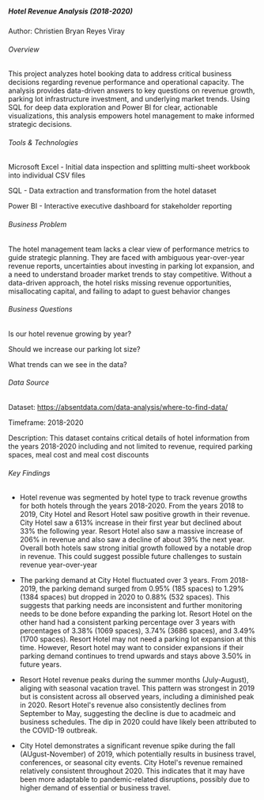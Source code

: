 ##### Hotel Revenue Analysis (2018-2020)
Author: Christien Bryan Reyes Viray


###### Overview

This project analyzes hotel booking data to address critical business decisions regarding revenue performance and operational capacity. The analysis provides data-driven answers to key questions on revenue growth, parking lot infrastructure investment, and underlying market trends. Using SQL for deep data exploration and Power BI for clear, actionable visualizations, this analysis empowers hotel management to make informed strategic decisions.





###### Tools \& Technologies

Microsoft Excel - Initial data inspection and splitting multi-sheet workbook into individual CSV files

SQL - Data extraction and transformation from the hotel dataset

Power BI - Interactive executive dashboard for stakeholder reporting





###### Business Problem

The hotel management team lacks a clear view of performance metrics to guide strategic planning. They are faced with ambiguous year-over-year revenue reports, uncertainties about investing in parking lot expansion, and a need to understand broader market trends to stay competitive. Without a data-driven approach, the hotel risks missing revenue opportunities, misallocating capital, and failing to adapt to guest behavior changes





###### Business Questions

Is our hotel revenue growing by year?

Should we increase our parking lot size?

What trends can we see in the data?





###### Data Source

Dataset: https://absentdata.com/data-analysis/where-to-find-data/

Timeframe: 2018-2020

Description: This dataset contains critical details of hotel information from the years 2018-2020 including and not limited to revenue, required parking spaces, meal cost and meal cost discounts





###### Key Findings

* Hotel revenue was segmented by hotel type to track revenue growths for both hotels through the years 2018-2020. From the years 2018 to 2019, City Hotel and Resort Hotel saw positive growth in their revenue. City Hotel saw a 613% increase in their first year but declined about 33% the following year. Resort Hotel also saw a massive increase of 206% in revenue and also saw a decline of about 39% the next year. Overall both hotels saw strong initial growth followed by a notable drop in revenue. This could suggest possible future challenges to sustain revenue year-over-year



* The parking demand at City Hotel fluctuated over 3 years. From 2018-2019, the parking demand surged from 0.95% (185 spaces) to 1.29% (1384 spaces) but dropped in 2020 to 0.88% (532 spaces). This suggests that parking needs are inconsistent and further monitoring needs to be done before expanding the parking lot. Resort Hotel on the other hand had a consistent parking percentage over 3 years with percentages of 3.38% (1069 spaces), 3.74% (3686 spaces), and 3.49% (1700 spaces). Resort Hotel may not need a parking lot expansion at this time. However, Resort hotel may want to consider expansions if their parking demand continues to trend upwards and stays above 3.50% in future years.



* Resort Hotel revenue peaks during the summer months (July-August), aliging with seasonal vacation travel. This pattern was strongest in 2019 but is consistent across all observed years, including a diminished peak in 2020. Resort Hotel's revenue also consistently declines from September to May, suggesting the decline is due to acadmeic and business schedules. The dip in 2020 could have likely been attributed to the COVID-19 outbreak.



* City Hotel demonstrates a significant revenue spike during the fall (AUgust-November) of 2019, which potentially results in business travel, conferences, or seasonal city events. City Hotel's revenue remained relatively consistent throughout 2020. This indicates that it may have been more adaptable to pandemic-related disruptions, possibly due to higher demand of essential or business travel.

